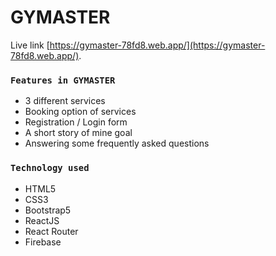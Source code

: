 # GYMASTER

Live link [https://gymaster-78fd8.web.app/](https://gymaster-78fd8.web.app/).

### `Features in GYMASTER`
- 3 different services
- Booking option of services
- Registration / Login form
- A short story of mine goal
- Answering some frequently asked questions

### `Technology used`
- HTML5
- CSS3
- Bootstrap5
- ReactJS
- React Router
- Firebase